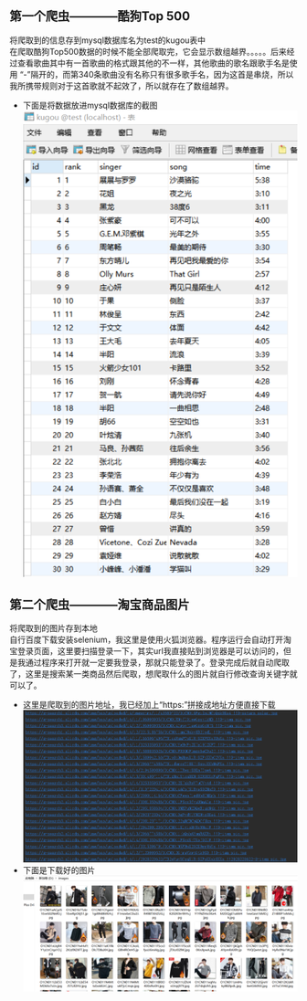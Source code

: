 ## 第一个爬虫————酷狗Top 500
将爬取到的信息存到mysql数据库名为test的kugou表中<br>
在爬取酷狗Top500数据的时候不能全部爬取完，它会显示数组越界。。。。。后来经过查看歌曲其中有一首歌曲的格式跟其他的不一样，其他歌曲的歌名跟歌手名是使用     “-”隔开的，而第340条歌曲没有名称只有很多歌手名，因为这首是串烧，所以我所携带规则对于这首歌就不起效了，所以就存在了数组越界。<br>
* 下面是将数据放进mysql数据库的截图<br>
![](https://github.com/ChenLaiHong/crawler/blob/master/simple/images/kugou.png)
## 第二个爬虫————淘宝商品图片
将爬取到的图片存到本地<br>
自行百度下载安装selenium，我这里是使用火狐浏览器。程序运行会自动打开淘宝登录页面，这里要扫描登录一下，其实url我直接贴到浏览器是可以访问的，但是我通过程序来打开就一定要我登录，那就只能登录了。登录完成后就自动爬取了，这里是搜索某一类商品然后爬取，想爬取什么的图片就自行修改查询关键字就可以了。<br>
* 这里是爬取到的图片地址，我已经加上“https:”拼接成地址方便直接下载<br>
![](https://github.com/ChenLaiHong/crawler/blob/master/simple/images/paqujieguo.png)
* 下面是下载好的图片
![](https://github.com/ChenLaiHong/crawler/blob/master/simple/images/tupian.png) 
